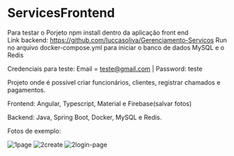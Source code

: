 # ServicesFrontend

Para testar o Porjeto npm install dentro da aplicação front end
<br>
Link backend: https://github.com/luccasoliva/Gerenciamento-Servicos
Run no arquivo docker-compose.yml para iniciar o banco de dados MySQL e o Redis
<br>

Credenciais para teste: Email = teste@gmail.com | Password: teste

Projeto onde é possível criar funcionários, clientes, registrar chamados e pagamentos.

Frontend: Angular, Typescript, Material e Firebase(salvar fotos)

Backend: Java, Spring Boot, Docker, MySQL e Redis.

Fotos de exemplo:


![1page](https://user-images.githubusercontent.com/58635996/215585252-3ed998c4-f2de-482e-a09e-5f581c5ed0ba.png)
![2create](https://user-images.githubusercontent.com/58635996/215585257-e86d3419-82ad-4cad-86c1-341bdbb52ced.png)
![2login-page](https://user-images.githubusercontent.com/58635996/215585258-6f940bc5-2190-4a81-a353-dcd097275cd9.png)
